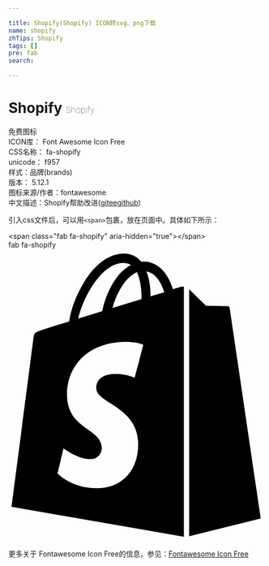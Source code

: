 ```yaml
---

title: Shopify(Shopify) ICON转svg、png下载
name: shopify
zhTips: Shopify
tags: []
pre: fab
search: 

---
```


# Shopify  <small style="font-size: 60%;font-weight: 100">Shopify</small>


<div class="detail-page">
<p>
<span><span class="badge-success badge">免费图标</span> </span>
<br/>
<span>
ICON库：
<span class="badge-secondary badge">Font Awesome Icon Free</span> 
</span>
<br/>
<span>
CSS名称：
<span class="badge-secondary badge">fa-shopify</span> 
</span>
<br/>
<span>
unicode：
<span class="badge-secondary badge">f957</span> 
<copy-btn content='f957' btn-title=""></copy-btn>
<copy-btn :content='String.fromCodePoint(parseInt("f957", 16))' btn-title="复制U"></copy-btn>
</span><br/><span>样式：<span class="badge-light badge">品牌(brands)</span></span>
<br/>
<span>
版本：
<span class="badge-secondary badge">5.12.1</span> 
</span>
<br/>
<span>图标来源/作者：<span class="badge-light badge">fontawesome</span></span> 
<br/>
<span class="zh-detail">中文描述：<span class="badge-primary badge">Shopify</span><span class="help-link"><span>帮助改进</span>(<a href="https://gitee.com/liuwave/icon-helper/edit/master/json/fontawesome/brands/shopify.json" target="_blank" rel="noopener noreferrer">gitee</a><a href="https://github.com/liuwave/icon-helper/edit/master/json/fontawesome/brands/shopify.json" target="_blank" rel="noopener noreferrer">github</a></span>)</span><br/>
</p>
</div>
<div class="alert alert-dark">
  <i class="fab fa-shopify fa-xs"></i>
  <i class="fab fa-shopify fa-sm"></i>
  <i class="fab fa-shopify fa-lg"></i>
  <i class="fab fa-shopify fa-2x"></i>
  <i class="fab fa-shopify fa-3x"></i>
  <i class="fab fa-shopify fa-5x"></i>
  <i class="fab fa-shopify fa-7x"></i>
</div>
<div>
  <p>引入css文件后，可以用<code>&lt;span&gt;</code>包裹，放在页面中。具体如下所示：    
  </p>
  <div class="alert alert-primary" style="font-size: 14px">
    &lt;span class="fab fa-shopify" aria-hidden="true"&gt;&lt;/span&gt;
    <copy-btn content='<span class="fab fa-shopify" aria-hidden="true"></span>'></copy-btn>
  </div>
  <div class="alert alert-secondary">
    <i class="fab fa-shopify"
    style="font-size: 24px"
    aria-hidden="true"></i> fab fa-shopify
    <copy-btn content="fab fa-shopify" btn-title="复制图标名称"></copy-btn>
  </div>
</div>
<div id="svg" class="svg-wrap">
<svg xmlns="http://www.w3.org/2000/svg" viewBox="0 0 448 512"><path d="M388.32,104.1a4.66,4.66,0,0,0-4.4-4c-2,0-37.23-.8-37.23-.8s-21.61-20.82-29.62-28.83V503.2L442.76,472S388.72,106.5,388.32,104.1ZM288.65,70.47a116.67,116.67,0,0,0-7.21-17.61C271,32.85,255.42,22,237,22a15,15,0,0,0-4,.4c-.4-.8-1.2-1.2-1.6-2C223.4,11.63,213,7.63,200.58,8c-24,.8-48,18-67.25,48.83-13.61,21.62-24,48.84-26.82,70.06-27.62,8.4-46.83,14.41-47.23,14.81-14,4.4-14.41,4.8-16,18-1.2,10-38,291.82-38,291.82L307.86,504V65.67a41.66,41.66,0,0,0-4.4.4S297.86,67.67,288.65,70.47ZM233.41,87.69c-16,4.8-33.63,10.4-50.84,15.61,4.8-18.82,14.41-37.63,25.62-50,4.4-4.4,10.41-9.61,17.21-12.81C232.21,54.86,233.81,74.48,233.41,87.69ZM200.58,24.44A27.49,27.49,0,0,1,215,28c-6.4,3.2-12.81,8.41-18.81,14.41-15.21,16.42-26.82,42-31.62,66.45-14.42,4.41-28.83,8.81-42,12.81C131.33,83.28,163.75,25.24,200.58,24.44ZM154.15,244.61c1.6,25.61,69.25,31.22,73.25,91.66,2.8,47.64-25.22,80.06-65.65,82.47-48.83,3.2-75.65-25.62-75.65-25.62l10.4-44s26.82,20.42,48.44,18.82c14-.8,19.22-12.41,18.81-20.42-2-33.62-57.24-31.62-60.84-86.86-3.2-46.44,27.22-93.27,94.47-97.68,26-1.6,39.23,4.81,39.23,4.81L221.4,225.39s-17.21-8-37.63-6.4C154.15,221,153.75,239.8,154.15,244.61ZM249.42,82.88c0-12-1.6-29.22-7.21-43.63,18.42,3.6,27.22,24,31.23,36.43Q262.63,78.68,249.42,82.88Z"/></svg>
</div>
<detail full-name='fa-shopify'></detail>
    
<div><p>更多关于  Fontawesome Icon Free的信息，参见：<a target="_blank" href="https://iconhelper.cn/fontawesome.html">Fontawesome Icon Free</a>
</p></div>
